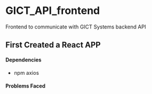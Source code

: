 # GICT_API_frontend
Frontend to communicate with GICT Systems backend API
## First Created a React APP
#### Dependencies
  <ul><li>npm axios</li></ul>

#### Problems Faced
